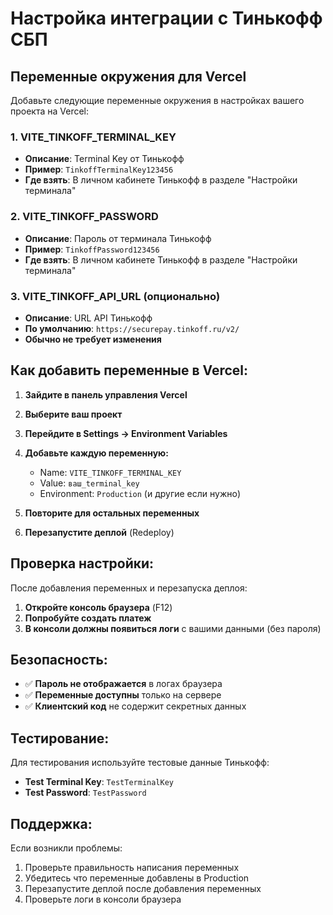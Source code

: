 # Настройка интеграции с Тинькофф СБП

## Переменные окружения для Vercel

Добавьте следующие переменные окружения в настройках вашего проекта на Vercel:

### 1. VITE_TINKOFF_TERMINAL_KEY
- **Описание**: Terminal Key от Тинькофф
- **Пример**: `TinkoffTerminalKey123456`
- **Где взять**: В личном кабинете Тинькофф в разделе "Настройки терминала"

### 2. VITE_TINKOFF_PASSWORD
- **Описание**: Пароль от терминала Тинькофф
- **Пример**: `TinkoffPassword123456`
- **Где взять**: В личном кабинете Тинькофф в разделе "Настройки терминала"

### 3. VITE_TINKOFF_API_URL (опционально)
- **Описание**: URL API Тинькофф
- **По умолчанию**: `https://securepay.tinkoff.ru/v2/`
- **Обычно не требует изменения**

## Как добавить переменные в Vercel:

1. **Зайдите в панель управления Vercel**
2. **Выберите ваш проект**
3. **Перейдите в Settings → Environment Variables**
4. **Добавьте каждую переменную:**
   - Name: `VITE_TINKOFF_TERMINAL_KEY`
   - Value: `ваш_terminal_key`
   - Environment: `Production` (и другие если нужно)

5. **Повторите для остальных переменных**
6. **Перезапустите деплой** (Redeploy)

## Проверка настройки:

После добавления переменных и перезапуска деплоя:

1. **Откройте консоль браузера** (F12)
2. **Попробуйте создать платеж**
3. **В консоли должны появиться логи** с вашими данными (без пароля)

## Безопасность:

- ✅ **Пароль не отображается** в логах браузера
- ✅ **Переменные доступны** только на сервере
- ✅ **Клиентский код** не содержит секретных данных

## Тестирование:

Для тестирования используйте тестовые данные Тинькофф:
- **Test Terminal Key**: `TestTerminalKey`
- **Test Password**: `TestPassword`

## Поддержка:

Если возникли проблемы:
1. Проверьте правильность написания переменных
2. Убедитесь что переменные добавлены в Production
3. Перезапустите деплой после добавления переменных
4. Проверьте логи в консоли браузера
